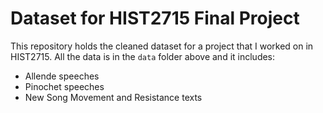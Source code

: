 # Dataset for HIST2715 Final Project

This repository holds the cleaned dataset for a project that I worked on in HIST2715. All the data is in the `data` folder above and it includes:
- Allende speeches
- Pinochet speeches
- New Song Movement and Resistance texts
